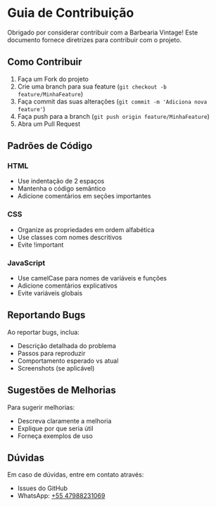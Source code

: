 # Guia de Contribuição

Obrigado por considerar contribuir com a Barbearia Vintage! Este documento fornece diretrizes para contribuir com o projeto.

## Como Contribuir

1. Faça um Fork do projeto
2. Crie uma branch para sua feature (`git checkout -b feature/MinhaFeature`)
3. Faça commit das suas alterações (`git commit -m 'Adiciona nova feature'`)
4. Faça push para a branch (`git push origin feature/MinhaFeature`)
5. Abra um Pull Request

## Padrões de Código

### HTML
- Use indentação de 2 espaços
- Mantenha o código semântico
- Adicione comentários em seções importantes

### CSS
- Organize as propriedades em ordem alfabética
- Use classes com nomes descritivos
- Evite !important

### JavaScript
- Use camelCase para nomes de variáveis e funções
- Adicione comentários explicativos
- Evite variáveis globais

## Reportando Bugs

Ao reportar bugs, inclua:
- Descrição detalhada do problema
- Passos para reproduzir
- Comportamento esperado vs atual
- Screenshots (se aplicável)

## Sugestões de Melhorias

Para sugerir melhorias:
- Descreva claramente a melhoria
- Explique por que seria útil
- Forneça exemplos de uso

## Dúvidas

Em caso de dúvidas, entre em contato através:
- Issues do GitHub
- WhatsApp: [+55 47988231069](https://wa.me/5547988231069)
